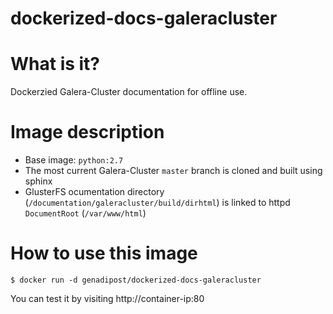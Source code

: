 # dockerized-docs-galeracluster

# What is it?
Dockerzied Galera-Cluster documentation for offline use.

# Image description #
- Base image: `python:2.7`
- The most current Galera-Cluster `master` branch is cloned and built using sphinx
- GlusterFS ocumentation directory (`/documentation/galeracluster/build/dirhtml`) is linked to httpd `DocumentRoot` (`/var/www/html`)  

# How to use this image #

```console
$ docker run -d genadipost/dockerized-docs-galeracluster

```

You can test it by visiting http://container-ip:80
